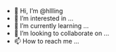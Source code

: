 - 👋 Hi, I’m @hllling
- 👀 I’m interested in ...
- 🌱 I’m currently learning ...
- 💞️ I’m looking to collaborate on ...
- 📫 How to reach me ...

<!---
hllling/hllling is a ✨ special ✨ repository because its `README.md` (this file) appears on your GitHub profile.
You can click the Preview link to take a look at your changes.
--->
